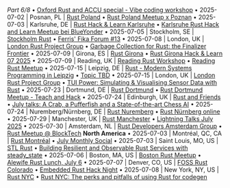 *Part 6/8*
  • [Oxford Rust and ACCU special \- Vibe coding workshop](https://www.meetup.com/oxford-rust-meetup-group/events/308435063/)
• 2025\-07\-02 \| Posnan, PL \| [Rust Poland](https://www.meetup.com/rust-poland-meetup/)
  • [Rust Poland Meetup x Poznan](https://www.meetup.com/rust-poland-meetup/events/308480357)
• 2025\-07\-03 \| Karlsruhe, DE \| [Rust Hack & Learn Karlsruhe](https://www.meetup.com/rust-hack-learn-karlsruhe/)
  • [Karlsruhe Rust Hack and Learn Meetup bei BlueYonder](https://www.meetup.com/rust-hack-learn-karlsruhe/events/308328739/)
• 2025\-07\-05 \| Stockholm, SE \| [Stockholm Rust](https://www.meetup.com/stockholm-rust/events/)
  • [Ferris' Fika Forum \#13](https://www.meetup.com/stockholm-rust/events/308530949)
• 2025\-07\-08 \| London, UK \| [London Rust Project Group](https://www.meetup.com/london-rust-project-group/events/)
  • [Garbage Collection for Rust: the Finalizer Frontier](https://www.meetup.com/london-rust-project-group/events/308443710)
• 2025\-07\-09 \| Girona, ES \| [Rust Girona](https://lu.ma/rust-girona)
  • [Rust Girona Hack & Learn 07 2025](https://lu.ma/hismn492)
• 2025\-07\-09 \| Reading, UK \| [Reading Rust Workshop](https://www.meetup.com/reading-rust-workshop/events/)
  • [Reading Rust Meetup](https://www.meetup.com/reading-rust-workshop/events/wrdkmtyhckbmb)
• 2025\-07\-15 \| Leipzig, DE \| [Rust \- Modern Systems Programming in Leipzig](https://www.meetup.com/rust-modern-systems-programming-in-leipzig/events/)
  • [Topic TBD](https://www.meetup.com/rust-modern-systems-programming-in-leipzig/events/308592246)
• 2025\-07\-15 \| London, UK \| [London Rust Project Group](https://www.meetup.com/london-rust-project-group/events/)
  • [TUI Power: Simulating & Visualising Sensor Data with Rust](https://www.meetup.com/london-rust-project-group/events/308434768)
• 2025\-07\-23 \| Dortmund, DE \| [Rust Dortmund](https://www.meetup.com/rust-dortmund/)
  • [Rust Dortmund Meetup \- Teach and Hack](https://www.meetup.com/rust-dortmund/events/308517530/)
• 2025\-07\-24 \| Edinburgh, UK \| [Rust and Friends](https://www.meetup.com/rust-edi/events/)
  • [July talks: A Crab, a Pufferfish and a State\-of\-the\-art Chess AI](https://www.meetup.com/rust-and-friends/events/308687848)
• 2025\-07\-24 \| Nuremberg/Nürnberg, DE \| [Rust Nuremberg](https://www.meetup.com/rust-noris/)
  • [Rust Nürnberg online](https://www.meetup.com/rust-noris/events/304567874/)
• 2025\-07\-29 \| Manchester, UK \| [Rust Manchester](https://www.meetup.com/rust-manchester/events/)
  • [Lightning Talks July 2025](https://www.meetup.com/rust-manchester/events/308085035)
• 2025\-07\-30 \| Amsterdam, NL \| [Rust Developers Amsterdam Group](https://www.meetup.com/rust-amsterdam-group/events/)
  • [Rust Meetup @ BlockTech](https://www.meetup.com/rust-amsterdam-group/events/308548455)
**North America**
• 2025\-07\-03 \| Montréal, QC, CA \| [Rust Montréal](https://www.meetup.com/rust-montreal/events/)
  • [July Monthly Social](https://www.meetup.com/rust-montreal/events/308532058)
• 2025\-07\-03 \| Saint Louis, MO, US \| [STL Rust](https://www.meetup.com/stl-rust/events/)
  • [Building Resilient and Observable Rust Services with steady\_state](https://www.meetup.com/stl-rust/events/306345853)
• 2025\-07\-06 \| Boston, MA, US \| [Boston Rust Meetup](https://www.meetup.com/bostonrust/events/)
  • [Alewife Rust Lunch, July 6](https://www.meetup.com/bostonrust/events/307936287)
• 2025\-07\-07 \| Denver, CO, US \| [FOSS Rust Colorado](https://mobilizon.us/@foss_rust_colorado/events)
  • [Embedded Rust Hack Night](https://mobilizon.us/events/e9d6fd47-6120-4789-ad04-313d6a04f572)
• 2025\-07\-08 \| New York, NY, US \| [Rust NYC](https://www.meetup.com/rust-nyc/events/)
  • [Rust NYC: The perks and pitfalls of using Rust for codegen](https://www.meetup.com/rust-nyc/events/308679186)
